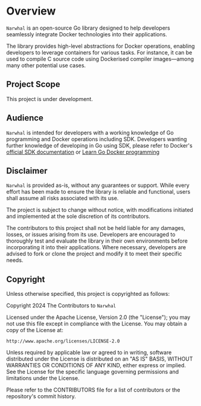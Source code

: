 # Overview

`Narwhal` is an open-source Go library designed to help developers seamlessly integrate Docker technologies into their applications.

The library provides high-level abstractions for Docker operations, enabling developers to leverage containers for various tasks. For instance, it can be used to compile C source code using Dockerised compiler images—among many other potential use cases.

## Project Scope

This project is under development.

## Audience

`Narwhal` is intended for developers with a working knowledge of Go programming and Docker operations including SDK. Developers wanting further knowledge of developing in Go using SDK, please refer to Docker's [official SDK documentation](https://docs.docker.com/reference/api/engine/sdk/) or [Learn Go Docker programming](https://github.com/paulwizviz/learn-go-docker) 

## Disclaimer

`Narwhal` is provided as-is, without any guarantees or support. While every effort has been made to ensure the library is reliable and functional, users shall assume all risks associated with its use.  

The project is subject to change without notice, with modifications initiated and implemented at the sole discretion of its contributors.  

The contributors to this project shall not be held liable for any damages, losses, or issues arising from its use. Developers are encouraged to thoroughly test and evaluate the library in their own environments before incorporating it into their applications. Where necessary, developers are advised to fork or clone the project and modify it to meet their specific needs.

## Copyright

Unless otherwise specified, this project is copyrighted as follows:

Copyright 2024 The Contributors to `Narwhal`

Licensed under the Apache License, Version 2.0 (the "License"); you may not use this file except in compliance with the License. You may obtain a copy of the License at:

    http://www.apache.org/licenses/LICENSE-2.0

Unless required by applicable law or agreed to in writing, software distributed under the License is distributed on an "AS IS" BASIS, WITHOUT WARRANTIES OR CONDITIONS OF ANY KIND, either express or implied. See the License for the specific language governing permissions and limitations under the License.

Please refer to the CONTRIBUTORS file for a list of contributors or the repository's commit history.